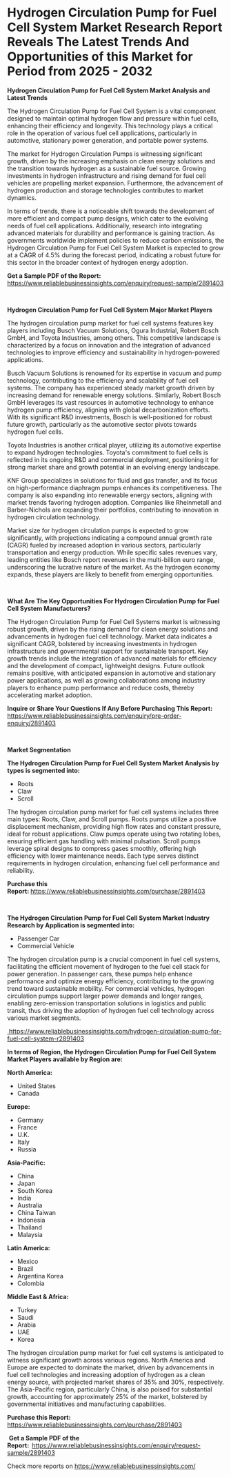 <p><h1>Hydrogen Circulation Pump for Fuel Cell System Market Research Report Reveals The Latest Trends And Opportunities of this Market for Period from 2025 - 2032</h1></p><p><strong>Hydrogen Circulation Pump for Fuel Cell System Market Analysis and Latest Trends</strong></p>
<p><p>The Hydrogen Circulation Pump for Fuel Cell System is a vital component designed to maintain optimal hydrogen flow and pressure within fuel cells, enhancing their efficiency and longevity. This technology plays a critical role in the operation of various fuel cell applications, particularly in automotive, stationary power generation, and portable power systems.</p><p>The market for Hydrogen Circulation Pumps is witnessing significant growth, driven by the increasing emphasis on clean energy solutions and the transition towards hydrogen as a sustainable fuel source. Growing investments in hydrogen infrastructure and rising demand for fuel cell vehicles are propelling market expansion. Furthermore, the advancement of hydrogen production and storage technologies contributes to market dynamics.</p><p>In terms of trends, there is a noticeable shift towards the development of more efficient and compact pump designs, which cater to the evolving needs of fuel cell applications. Additionally, research into integrating advanced materials for durability and performance is gaining traction. As governments worldwide implement policies to reduce carbon emissions, the Hydrogen Circulation Pump for Fuel Cell System Market is expected to grow at a CAGR of 4.5% during the forecast period, indicating a robust future for this sector in the broader context of hydrogen energy adoption.</p></p>
<p><strong>Get a Sample PDF of the Report:&nbsp;</strong> <a href="https://www.reliablebusinessinsights.com/enquiry/request-sample/2891403?utm_campaign=3057&utm_medium=2&utm_source=Github&utm_content=ia&utm_term=14032025&utm_id=hydrogen-circulation-pump-for-fuel-cell-system">https://www.reliablebusinessinsights.com/enquiry/request-sample/2891403</a></p>
<p>&nbsp;</p>
<p><strong>Hydrogen Circulation Pump for Fuel Cell System Major Market Players</strong></p>
<p><p>The hydrogen circulation pump market for fuel cell systems features key players including Busch Vacuum Solutions, Ogura Industrial, Robert Bosch GmbH, and Toyota Industries, among others. This competitive landscape is characterized by a focus on innovation and the integration of advanced technologies to improve efficiency and sustainability in hydrogen-powered applications.</p><p>Busch Vacuum Solutions is renowned for its expertise in vacuum and pump technology, contributing to the efficiency and scalability of fuel cell systems. The company has experienced steady market growth driven by increasing demand for renewable energy solutions. Similarly, Robert Bosch GmbH leverages its vast resources in automotive technology to enhance hydrogen pump efficiency, aligning with global decarbonization efforts. With its significant R&D investments, Bosch is well-positioned for robust future growth, particularly as the automotive sector pivots towards hydrogen fuel cells.</p><p>Toyota Industries is another critical player, utilizing its automotive expertise to expand hydrogen technologies. Toyota's commitment to fuel cells is reflected in its ongoing R&D and commercial deployment, positioning it for strong market share and growth potential in an evolving energy landscape.</p><p>KNF Group specializes in solutions for fluid and gas transfer, and its focus on high-performance diaphragm pumps enhances its competitiveness. The company is also expanding into renewable energy sectors, aligning with market trends favoring hydrogen adoption. Companies like Rheinmetall and Barber-Nichols are expanding their portfolios, contributing to innovation in hydrogen circulation technology.</p><p>Market size for hydrogen circulation pumps is expected to grow significantly, with projections indicating a compound annual growth rate (CAGR) fueled by increased adoption in various sectors, particularly transportation and energy production. While specific sales revenues vary, leading entities like Bosch report revenues in the multi-billion euro range, underscoring the lucrative nature of the market. As the hydrogen economy expands, these players are likely to benefit from emerging opportunities.</p></p>
<p>&nbsp;</p>
<p><strong>What Are The Key Opportunities For Hydrogen Circulation Pump for Fuel Cell System Manufacturers?</strong></p>
<p><p>The Hydrogen Circulation Pump for Fuel Cell Systems market is witnessing robust growth, driven by the rising demand for clean energy solutions and advancements in hydrogen fuel cell technology. Market data indicates a significant CAGR, bolstered by increasing investments in hydrogen infrastructure and governmental support for sustainable transport. Key growth trends include the integration of advanced materials for efficiency and the development of compact, lightweight designs. Future outlook remains positive, with anticipated expansion in automotive and stationary power applications, as well as growing collaborations among industry players to enhance pump performance and reduce costs, thereby accelerating market adoption.</p></p>
<p><strong>Inquire or Share Your Questions If Any Before Purchasing This Report:</strong> <a href="https://www.reliablebusinessinsights.com/enquiry/pre-order-enquiry/2891403?utm_campaign=3057&utm_medium=2&utm_source=Github&utm_content=ia&utm_term=14032025&utm_id=hydrogen-circulation-pump-for-fuel-cell-system">https://www.reliablebusinessinsights.com/enquiry/pre-order-enquiry/2891403</a></p>
<p>&nbsp;</p>
<p><strong>Market Segmentation</strong></p>
<p><strong>The Hydrogen Circulation Pump for Fuel Cell System Market Analysis by types is segmented into:</strong></p>
<p><ul><li>Roots</li><li>Claw</li><li>Scroll</li></ul></p>
<p><p>The hydrogen circulation pump market for fuel cell systems includes three main types: Roots, Claw, and Scroll pumps. Roots pumps utilize a positive displacement mechanism, providing high flow rates and constant pressure, ideal for robust applications. Claw pumps operate using two rotating lobes, ensuring efficient gas handling with minimal pulsation. Scroll pumps leverage spiral designs to compress gases smoothly, offering high efficiency with lower maintenance needs. Each type serves distinct requirements in hydrogen circulation, enhancing fuel cell performance and reliability.</p></p>
<p><strong>Purchase this Report:&nbsp;</strong><a href="https://www.reliablebusinessinsights.com/purchase/2891403?utm_campaign=3057&utm_medium=2&utm_source=Github&utm_content=ia&utm_term=14032025&utm_id=hydrogen-circulation-pump-for-fuel-cell-system">https://www.reliablebusinessinsights.com/purchase/2891403</a></p>
<p>&nbsp;</p>
<p><strong>The Hydrogen Circulation Pump for Fuel Cell System Market Industry Research by Application is segmented into:</strong></p>
<p><ul><li>Passenger Car</li><li>Commercial Vehicle</li></ul></p>
<p><p>The hydrogen circulation pump is a crucial component in fuel cell systems, facilitating the efficient movement of hydrogen to the fuel cell stack for power generation. In passenger cars, these pumps help enhance performance and optimize energy efficiency, contributing to the growing trend toward sustainable mobility. For commercial vehicles, hydrogen circulation pumps support larger power demands and longer ranges, enabling zero-emission transportation solutions in logistics and public transit, thus driving the adoption of hydrogen fuel cell technology across various market segments.</p></p>
<p><a href="https://www.reliablebusinessinsights.com/hydrogen-circulation-pump-for-fuel-cell-system-r2891403?utm_campaign=3057&utm_medium=2&utm_source=Github&utm_content=ia&utm_term=14032025&utm_id=hydrogen-circulation-pump-for-fuel-cell-system">&nbsp;https://www.reliablebusinessinsights.com/hydrogen-circulation-pump-for-fuel-cell-system-r2891403</a></p>
<p><strong>In terms of Region, the Hydrogen Circulation Pump for Fuel Cell System Market Players available by Region are:</strong></p>
<p>
    <p> <strong> North America: </strong>
        <ul>
            <li>United States</li>
            <li>Canada</li>
        </ul>
        </p> 
    <p> <strong> Europe: </strong>
        <ul>
            <li>Germany</li>
            <li>France</li>
            <li>U.K.</li>
            <li>Italy</li>
            <li>Russia</li>
        </ul>
        </p> 
    <p> <strong> Asia-Pacific: </strong>
        <ul>
            <li>China</li>
            <li>Japan</li>
            <li>South Korea</li>
            <li>India</li>
            <li>Australia</li>
            <li>China Taiwan</li>
            <li>Indonesia</li>
            <li>Thailand</li>
            <li>Malaysia</li>
        </ul>
        </p> 
    <p> <strong> Latin America: </strong>
        <ul>
            <li>Mexico</li>
            <li>Brazil</li>
            <li>Argentina Korea</li>
            <li>Colombia</li>
        </ul>
        </p> 
    <p> <strong> Middle East & Africa: </strong>
        <ul>
            <li>Turkey</li>
            <li>Saudi</li>
            <li>Arabia</li>
            <li>UAE</li>
            <li>Korea</li>
        </ul>
    </p>
    </p>
<p><p>The hydrogen circulation pump market for fuel cell systems is anticipated to witness significant growth across various regions. North America and Europe are expected to dominate the market, driven by advancements in fuel cell technologies and increasing adoption of hydrogen as a clean energy source, with projected market shares of 35% and 30%, respectively. The Asia-Pacific region, particularly China, is also poised for substantial growth, accounting for approximately 25% of the market, bolstered by governmental initiatives and manufacturing capabilities.</p></p>
<p><strong>Purchase this Report: </strong><a href="https://www.reliablebusinessinsights.com/purchase/2891403?utm_campaign=3057&utm_medium=2&utm_source=Github&utm_content=ia&utm_term=14032025&utm_id=hydrogen-circulation-pump-for-fuel-cell-system">https://www.reliablebusinessinsights.com/purchase/2891403</a></p>
<p>&nbsp;<strong>Get a Sample PDF of the Report:&nbsp;&nbsp;</strong><a href="https://www.reliablebusinessinsights.com/enquiry/request-sample/2891403?utm_campaign=3057&utm_medium=2&utm_source=Github&utm_content=ia&utm_term=14032025&utm_id=hydrogen-circulation-pump-for-fuel-cell-system">https://www.reliablebusinessinsights.com/enquiry/request-sample/2891403</a></p>
<p><strong></strong></p>
<p>Check more reports on <a href="https://www.reliablebusinessinsights.com/?utm_campaign=3057&utm_medium=2&utm_source=Github&utm_content=ia&utm_term=14032025&utm_id=hydrogen-circulation-pump-for-fuel-cell-system">https://www.reliablebusinessinsights.com/</a></p>